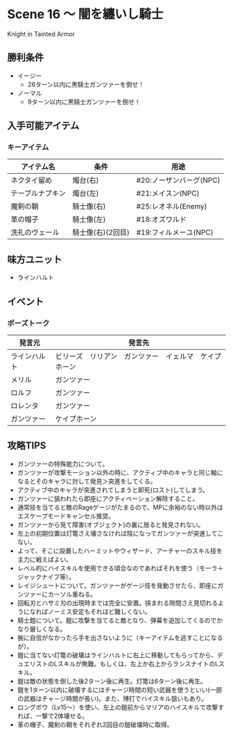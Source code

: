# Scene 16 ～ 闇を纏いし騎士  

Knight in Tainted Armor

## 勝利条件 

- イージー
  - 26ターン以内に黒騎士ガンツァーを倒せ！
- ノーマル
  - 9ターン以内に黒騎士ガンツァーを倒せ！

## 入手可能アイテム 

### キーアイテム

|アイテム名|条件|用途|
|---|---|---|
|ネクタイ留め|燭台(右)|#20:ノーザンバーグ(NPC)|
|テーブルナプキン|燭台(左)|#21:メイスン(NPC)|
|魔剣の鞘|騎士像(右)|#25:レオネル(Enemy)|
|革の帽子|騎士像(左)|#18:オズワルド|
|洗礼のヴェール|騎士像(右)(2回目)|#19:フィルメーユ(NPC)|

## 味方ユニット 

- ラインハルト

## イベント 

### ポーズトーク

|発言元|発言先|
|---|---|
|ラインハルト|ビリーズ　リリアン　ガンツァー　イェルマ　ケイプホーン|
|メリル|ガンツァー|
|ロルフ|ガンツァー|
|ロレンタ|ガンツァー|
|ガンツァー|ケイプホーン|

## 攻略TIPS 

- ガンツァーの特殊能力について。
- ガンツァーが攻撃モーション以外の時に、アクティブ中のキャラと同じ軸になるとそのキャラに対して発見＞突進をしてくる。
- アクティブ中のキャラが突進されてしまうと即死(ロスト)してしまう。
- ガンツァーに狙われたら即座にアクティベーション解除すること。
- 通常技を当てると敵のRageゲージがたまるので、MPに余裕のない時以外はエスケープモードキャンセル推奨。
- ガンツァーから見て障害(オブジェクト)の裏に居ると発見されない。
- 左上の初期位置は灯篭さえ壊さなければ陰になってガンツァーが突進してこない。
- よって、そこに設置したハーミットやウィザード、アーチャーのスキル技を主力に戦えばよい。
- レベル的にハイスキルを使用できる頃合なのであればそれを使う（モーラ＋ジャックナイフ等）。
- レイジシュートについて。ガンツァーがゲージ技を発動させたら、即座にガンツァーにカーソル重ねる。
- 回転刃とハサミ刃の出現時までは完全に安置。挟まれる隙間さえ見切れるようになればノーミス安定もそれほど難しくない。
- 騎士鎧について。鎧に攻撃を当てると敵となり、弾幕を追加してくるのでかなり厳しくなる。
- 腕に自信がなかったら手を出さないように（キーアイテムを逃すことになるが）。
- 鎧に当てない灯篭の破壊はラインハルトに右上に移動してもらってから、デュエリストのLスキルが無難。もしくは、左上か右上からランスナイトのLスキル。
- 鎧は敵の状態を倒した後2ターン後に再生。灯篭は6ターン後に再生。
- 鎧を1ターン以内に破壊するにはチャージ時間の短い武器を使うといい(一部の武器はチャ－ジ時間が長い)。また、博打でハイスキル狙いもあり。
- ロングボウ（Lv15～）を使い、左上の鎧前からマリアのハイスキルで攻撃すれば、一撃で2体壊せる。
- 革の帽子、魔剣の鞘をそれぞれ2回目の鎧破壊時に取得。

